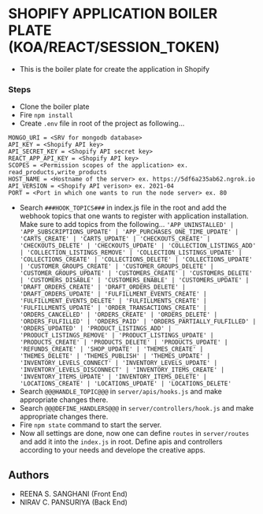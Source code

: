 # SHOPIFY APPLICATION BOILER PLATE (KOA/REACT/SESSION_TOKEN)

-   This is the boiler plate for create the application in Shopify

### Steps

-   Clone the boiler plate
-   Fire `npm install`
-   Create `.env` file in root of the project as following...

```
MONGO_URI = <SRV for mongodb database>
API_KEY = <Shopify API key>
API_SECRET_KEY = <Shopify API secret key>
REACT_APP_API_KEY = <Shopify API key>
SCOPES = <Permission scopes of the application> ex. read_products,write_products
HOST_NAME = <Hostname of the server> ex. https://5df6a235ab62.ngrok.io
API_VERSION = <Shopify API verison> ex. 2021-04
PORT = <Port in which one wants to run the node server> ex. 80
```

-   Search `###HOOK_TOPICS###` in index.js file in the root and add the webhook topics that one wants to register with application installation. Make sure to add topics from the following...
    `'APP_UNINSTALLED' | 'APP_SUBSCRIPTIONS_UPDATE' | 'APP_PURCHASES_ONE_TIME_UPDATE' | 'CARTS_CREATE' | 'CARTS_UPDATE' | 'CHECKOUTS_CREATE' | 'CHECKOUTS_DELETE' | 'CHECKOUTS_UPDATE' | 'COLLECTION_LISTINGS_ADD' | 'COLLECTION_LISTINGS_REMOVE' | 'COLLECTION_LISTINGS_UPDATE' | 'COLLECTIONS_CREATE' | 'COLLECTIONS_DELETE' | 'COLLECTIONS_UPDATE' | 'CUSTOMER_GROUPS_CREATE' | 'CUSTOMER_GROUPS_DELETE' | 'CUSTOMER_GROUPS_UPDATE' | 'CUSTOMERS_CREATE' | 'CUSTOMERS_DELETE' | 'CUSTOMERS_DISABLE' | 'CUSTOMERS_ENABLE' | 'CUSTOMERS_UPDATE' | 'DRAFT_ORDERS_CREATE' | 'DRAFT_ORDERS_DELETE' | 'DRAFT_ORDERS_UPDATE' | 'FULFILLMENT_EVENTS_CREATE' | 'FULFILLMENT_EVENTS_DELETE' | 'FULFILLMENTS_CREATE' | 'FULFILLMENTS_UPDATE' | 'ORDER_TRANSACTIONS_CREATE' | 'ORDERS_CANCELLED' | 'ORDERS_CREATE' | 'ORDERS_DELETE' | 'ORDERS_FULFILLED' | 'ORDERS_PAID' | 'ORDERS_PARTIALLY_FULFILLED' | 'ORDERS_UPDATED' | 'PRODUCT_LISTINGS_ADD' | 'PRODUCT_LISTINGS_REMOVE' | 'PRODUCT_LISTINGS_UPDATE' | 'PRODUCTS_CREATE' | 'PRODUCTS_DELETE' | 'PRODUCTS_UPDATE' | 'REFUNDS_CREATE' | 'SHOP_UPDATE' | 'THEMES_CREATE' | 'THEMES_DELETE' | 'THEMES_PUBLISH' | 'THEMES_UPDATE' | 'INVENTORY_LEVELS_CONNECT' | 'INVENTORY_LEVELS_UPDATE' | 'INVENTORY_LEVELS_DISCONNECT' | 'INVENTORY_ITEMS_CREATE' | 'INVENTORY_ITEMS_UPDATE' | 'INVENTORY_ITEMS_DELETE' | 'LOCATIONS_CREATE' | 'LOCATIONS_UPDATE' | 'LOCATIONS_DELETE'`
-   Search `@@@HANDLE_TOPIC@@@` in `server/apis/hooks.js` and make appropriate changes there.
-   Search `@@@DEFINE_HANDLERS@@@` in `server/controllers/hook.js` and make appropriate changes there.
-   Fire `npm state` command to start the server.
-   Now all settings are done, now one can define `routes` in `server/routes` and add it into the `index.js` in root. Define apis and controllers according to your needs and develope the creative apps.

## Authors

-   REENA S. SANGHANI (Front End)
-   NIRAV C. PANSURIYA (Back End)
